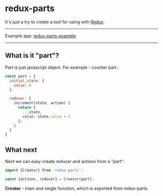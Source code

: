 # redux-parts

It`s just a try to create a tool for using with [Redux](https://github.com/reactjs/redux).

---

Example app: [redux-parts-example](https://github.com/andreevWork/redux-parts-example)

***

## What is it "part"?

Part is just javascript object. For example - counter part :
```javascript
const part = {
  initial_state: {
    value: 0
  },

  reducer: {
    increment(state, action) {
      return {
        ...state,
        value: state.value + 1
      };
    }
  }
}
```
## What next

Next we can easy create reducer and actions from a "part":

```javascript
import {Creator} from 'redux-parts';

const {actions, reducer} = Creator(part);
```

**Creator** - main and single function, which is exported from redux-parts.

